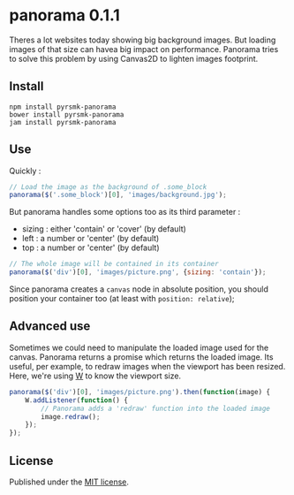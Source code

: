 panorama 0.1.1
==============

Theres a lot websites today showing big background images. But loading images of that size can havea big impact on performance. Panorama tries to solve this problem by using Canvas2D to lighten images footprint.

Install
-------

```
npm install pyrsmk-panorama
bower install pyrsmk-panorama
jam install pyrsmk-panorama
```

Use
---

Quickly :

```js
// Load the image as the background of .some_block
panorama($('.some_block')[0], 'images/background.jpg');
```

But panorama handles some options too as its third parameter :

- sizing : either 'contain' or 'cover' (by default)
- left : a number or 'center' (by default)
- top : a number or 'center' (by default)

```js
// The whole image will be contained in its container
panorama($('div')[0], 'images/picture.png', {sizing: 'contain'});
```

Since panorama creates a `canvas` node in absolute position, you should position your container too (at least with `position: relative`);

Advanced use
------------

Sometimes we could need to manipulate the loaded image used for the canvas. Panorama returns a promise which returns the loaded image. Its useful, per example, to redraw images when the viewport has been resized. Here, we're using [W](https://github.com/pyrsmk/W) to know the viewport size.

```js
panorama($('div')[0], 'images/picture.png').then(function(image) {
	W.addListener(function() {
		// Panorama adds a 'redraw' function into the loaded image
		image.redraw();
	});
});
```

License
-------

Published under the [MIT license](http://dreamysource.mit-license.org).
